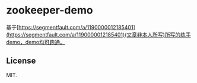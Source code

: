 # zookeeper-demo

基于[https://segmentfault.com/a/1190000012185401](https://segmentfault.com/a/1190000012185401)(文章非本人所写)所写的练手demo，demo均可跑通。


## License

MIT.

